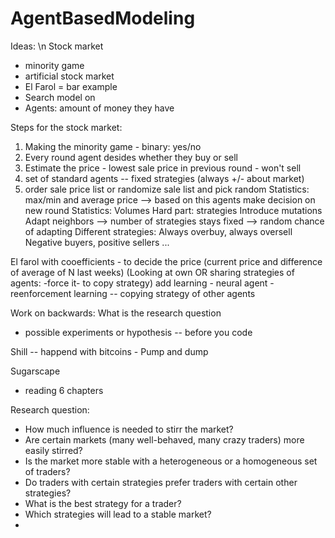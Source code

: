 # AgentBasedModeling

Ideas: \n
Stock market 
- minority game
- artificial stock market
- El Farol = bar example 
- Search model on
- Agents: amount of money they have 

Steps for the stock market: 
1. Making the minority game - binary: yes/no
2. Every round agent desides whether they buy or sell
3. Estimate the price - lowest sale price in previous round - won't sell
4. set of standard agents -- fixed strategies (always +/- about market) 
5. order sale price list or randomize sale list and pick random
Statistics: max/min and average price --> based on this agents make decision on new round 
Statistics: Volumes
Hard part: strategies 
Introduce mutations
Adapt neighbors --> number of strategies stays fixed --> random chance of adapting
Different strategies:
  Always overbuy, always oversell
  Negative buyers, positive sellers
  ...

El farol with cooefficients - to decide the price (current price and difference of average of N last weeks) 
(Looking at own OR sharing strategies of agents: -force it- to copy strategy) 
add learning - neural agent - reenforcement learning -- copying strategy of other agents 

Work on backwards: What is the research question 
- possible experiments or hypothesis -- before you code

Shill -- happend with bitcoins - Pump and dump 

Sugarscape 
- reading 6 chapters 

Research question:
- How much influence is needed to stirr the market?
- Are certain markets (many well-behaved, many crazy traders) more easily stirred?
- Is the market more stable with a heterogeneous or a homogeneous set of traders?
- Do traders with certain strategies prefer traders with certain other strategies?
- What is the best strategy for a trader?
- Which strategies will lead to a stable market?
- 
